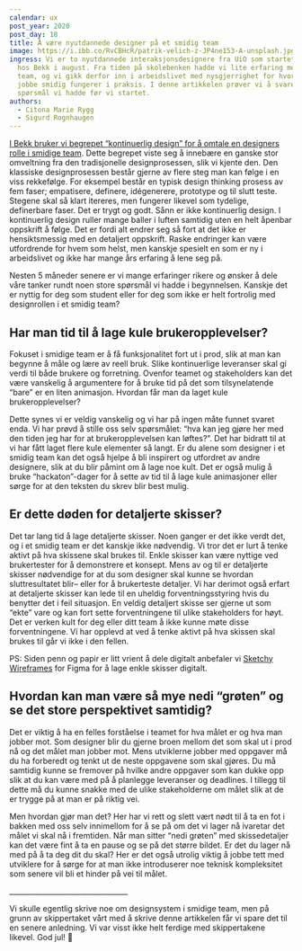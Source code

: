 ```yaml
---
calendar: ux
post_year: 2020
post_day: 18
title: Å være nyutdannede designer på et smidig team
image: https://i.ibb.co/RvCBHcR/patrik-velich-z-JP4ne153-A-unsplash.jpg
ingress: Vi er to nyutdannede interaksjonsdesignere fra UiO som startet å jobbe
  hos Bekk i august. Fra tiden på skolebenken hadde vi lite erfaring med smidige
  team, og vi gikk derfor inn i arbeidslivet med nysgjerrighet for hvordan det å
  jobbe smidig fungerer i praksis. I denne artikkelen prøver vi å svare på noen
  spørsmål vi hadde før vi startet.
authors:
  - Citona Marie Rygg
  - Sigurd Rognhaugen
---
```

[I Bekk bruker vi begrepet “kontinuerlig design” for å omtale en designers rolle i smidige team](https://blogg.bekk.no/kontinuerlig-design-5996f9786e1c). Dette begrepet viste seg å innebære en ganske stor omveltning fra den tradisjonelle designprosessen, slik vi kjente den. Den klassiske designprosessen består gjerne av flere steg man kan følge i en viss rekkefølge. For eksempel består en typisk design thinking prosess av fem faser; empatisere, definere, idégenerere, prototype og til slutt teste. Stegene skal så klart itereres, men fungerer likevel som tydelige, definerbare faser. Det er trygt og godt. Sånn er ikke kontinuerlig design. I kontinuerlig design ruller mange baller i luften samtidig uten en helt åpenbar oppskrift å følge. Det er fordi alt endrer seg så fort at det ikke er hensiktsmessig med en detaljert oppskrift. Raske endringer kan være utfordrende for hvem som helst, men kanskje spesielt en som er ny i arbeidslivet og ikke har mange års erfaring å lene seg på.

Nesten 5 måneder senere er vi mange erfaringer rikere og ønsker å dele våre tanker rundt noen store spørsmål vi hadde i begynnelsen. Kanskje det er nyttig for deg som student eller for deg som ikke er helt fortrolig med designrollen i et smidig team?

## Har man tid til å lage kule brukeropplevelser?

Fokuset i smidige team er å få funksjonalitet fort ut i prod, slik at man kan begynne å måle og lære av reell bruk. Slike kontinuerlige leveranser skal gi verdi til både brukere og forretning. Ovenfor teamet og stakeholders kan det være vanskelig å argumentere for å bruke tid på det som tilsynelatende “bare” er en liten animasjon. Hvordan får man da laget kule brukeropplevelser?

Dette synes vi er veldig vanskelig og vi har på ingen måte funnet svaret enda. Vi har prøvd å stille oss selv spørsmålet: “hva kan jeg gjøre her med den tiden jeg har for at brukeropplevelsen kan løftes?”. Det har bidratt til at vi har fått laget flere kule elementer så langt. Er du alene som designer i et smidig team kan det også hjelpe å bli inspirert og utfordret av andre designere, slik at du blir påmint om å lage noe kult. Det er også mulig å bruke “hackaton”-dager for å sette av tid til å lage kule animasjoner eller sørge for at den teksten du skrev blir best mulig.

## Er dette døden for detaljerte skisser?

Det tar lang tid å lage detaljerte skisser. Noen ganger er det ikke verdt det, og i et smidig team er det kanskje ikke nødvendig. Vi tror det er lurt å tenke aktivt på hva skissene skal brukes til. Enkle skisser kan være nyttige ved brukertester for å demonstrere et konsept. Mens av og til er detaljerte skisser nødvendige for at du som designer skal kunne se hvordan sluttresultatet blir– eller for å brukerteste detaljer. Vi har derimot også erfart at detaljerte skisser kan lede til en uheldig forventningsstyring hvis du benytter det i feil situasjon. En veldig detaljert skisse ser gjerne ut som “ekte” vare og kan fort sette forventningene til ulike stakeholders for høyt. Det er verken kult for deg eller ditt team å ikke kunne møte disse forventningene. Vi har opplevd at ved å tenke aktivt på hva skissen skal brukes til går vi ikke i den fellen.

PS: Siden penn og papir er litt vrient å dele digitalt anbefaler vi [Sketchy Wireframes](https://www.figma.com/community/file/820762933996665437) for Figma for å lage enkle skisser digitalt.

## Hvordan kan man være så mye nedi “grøten” og se det store perspektivet samtidig?

Det er viktig å ha en felles forståelse i teamet for hva målet er og hva man jobber mot. Som designer blir du gjerne broen mellom det som skal ut i prod nå og det målet man jobber mot. Mens utviklerne jobber med oppgaver må du ha forberedt og tenkt ut de neste oppgavene som skal gjøres. Du må samtidig kunne se fremover på hvilke andre oppgaver som kan dukke opp slik at du kan være med på å planlegge leveranser og deadlines. I tillegg til dette må du kunne snakke med de ulike stakeholderne om målet slik at de er trygge på at man er på riktig vei.

Men hvordan gjør man det? Her har vi rett og slett vært nødt til å ta en fot i bakken med oss selv innimellom for å se på om det vi lager nå ivaretar det målet vi skal nå i fremtiden. Når man sitter “nedi grøten” med skissedetaljer kan det være fint å ta en pause og se på det større bildet. Er det du lager nå med på å ta deg dit du skal? Her er det også utrolig viktig å jobbe tett med utviklere for å sørge for at man ikke introduserer noe teknisk kompleksitet som senere vil bli et hinder på vei til målet.

\_\_\_\_\_\_\_\_\_\_\_\_\_\_\_\_\_\_\_\_\_\_\_\_\_\_\_\_\_\_\_\__

Vi skulle egentlig skrive noe om designsystem i smidige team, men på grunn av skippertaket vårt med å skrive denne artikkelen får vi spare det til en senere anledning. Vi var visst ikke helt ferdige med skippertakene likevel. God jul! 🎅